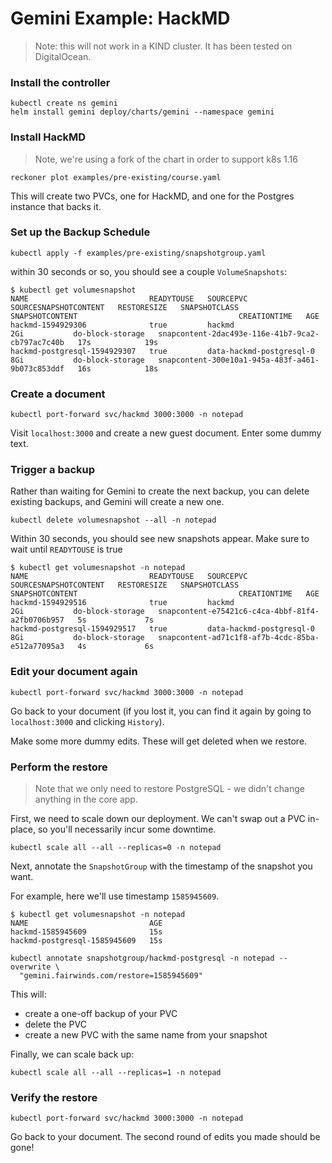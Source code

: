 # Gemini Example: HackMD
> Note: this will not work in a KIND cluster. It has been tested on DigitalOcean.

### Install the controller
```
kubectl create ns gemini
helm install gemini deploy/charts/gemini --namespace gemini
```

### Install HackMD
> Note, we're using a fork of the chart in order to support k8s 1.16
```
reckoner plot examples/pre-existing/course.yaml
```

This will create two PVCs, one for HackMD, and one for the Postgres instance that backs it.

### Set up the Backup Schedule
```
kubectl apply -f examples/pre-existing/snapshotgroup.yaml
```

within 30 seconds or so, you should see a couple `VolumeSnapshots`:
```
$ kubectl get volumesnapshot
NAME                           READYTOUSE   SOURCEPVC                  SOURCESNAPSHOTCONTENT   RESTORESIZE   SNAPSHOTCLASS      SNAPSHOTCONTENT                                    CREATIONTIME   AGE
hackmd-1594929306              true         hackmd                                             2Gi           do-block-storage   snapcontent-2dac493e-116e-41b7-9ca2-cb797ac7c40b   17s            19s
hackmd-postgresql-1594929307   true         data-hackmd-postgresql-0                           8Gi           do-block-storage   snapcontent-300e10a1-945a-483f-a461-9b073c853ddf   16s            18s
```

### Create a document
```
kubectl port-forward svc/hackmd 3000:3000 -n notepad
```

Visit `localhost:3000` and create a new guest document. Enter some dummy text.

### Trigger a backup
Rather than waiting for Gemini to create the next backup, you can delete existing
backups, and Gemini will create a new one.

```
kubectl delete volumesnapshot --all -n notepad
```

Within 30 seconds, you should see new snapshots appear. Make sure to wait until `READYTOUSE` is true
```
$ kubectl get volumesnapshot -n notepad
NAME                           READYTOUSE   SOURCEPVC                  SOURCESNAPSHOTCONTENT   RESTORESIZE   SNAPSHOTCLASS      SNAPSHOTCONTENT                                    CREATIONTIME   AGE
hackmd-1594929516              true         hackmd                                             2Gi           do-block-storage   snapcontent-e75421c6-c4ca-4bbf-81f4-a2fb0706b957   5s             7s
hackmd-postgresql-1594929517   true         data-hackmd-postgresql-0                           8Gi           do-block-storage   snapcontent-ad71c1f8-af7b-4cdc-85ba-e512a77095a3   4s             6s
```

### Edit your document again
```
kubectl port-forward svc/hackmd 3000:3000 -n notepad
```

Go back to your document (if you lost it, you can find it again by going to
`localhost:3000` and clicking `History`).

Make some more dummy edits. These will get deleted when we restore.

### Perform the restore
> Note that we only need to restore PostgreSQL - we didn't change anything in the core app.

First, we need to scale down our deployment. We can't swap out a PVC in-place,
so you'll necessarily incur some downtime.

```
kubectl scale all --all --replicas=0 -n notepad
```

Next, annotate the `SnapshotGroup` with the timestamp of the snapshot you want.

For example, here we'll use timestamp `1585945609`.
```
$ kubectl get volumesnapshot -n notepad
NAME                           AGE
hackmd-1585945609              15s
hackmd-postgresql-1585945609   15s
```

```
kubectl annotate snapshotgroup/hackmd-postgresql -n notepad --overwrite \
  "gemini.fairwinds.com/restore=1585945609"
```

This will:
* create a one-off backup of your PVC
* delete the PVC
* create a new PVC with the same name from your snapshot

Finally, we can scale back up:
```
kubectl scale all --all --replicas=1 -n notepad
```

### Verify the restore
```
kubectl port-forward svc/hackmd 3000:3000 -n notepad
```
Go back to your document. The second round of edits you made should be gone!
